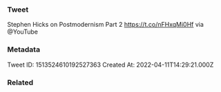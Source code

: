 ### Tweet
Stephen Hicks on Postmodernism Part 2 https://t.co/nFHxqMi0Hf via @YouTube

### Metadata
Tweet ID: 1513524610192527363
Created At: 2022-04-11T14:29:21.000Z

### Related

